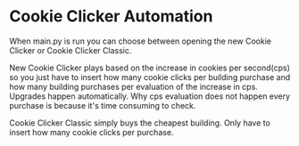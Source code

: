 # Cookie Clicker Automation

When main.py is run you can choose between opening the new Cookie Clicker or Cookie Clicker Classic.

New Cookie Clicker plays based on the increase in cookies per second(cps) so you just have to insert
how many cookie clicks per building purchase and how many building purchases per evaluation of the increase in cps.
Upgrades happen automatically. Why cps evaluation does not happen every purchase is because it's time consuming to check.

Cookie Clicker Classic simply buys the cheapest building. Only have to insert how many cookie clicks per purchase.
